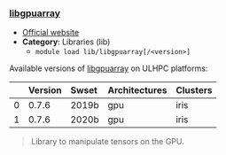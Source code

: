 ### [libgpuarray](http://deeplearning.net/software/libgpuarray/)

* [Official website](http://deeplearning.net/software/libgpuarray/)
* __Category__: Libraries (lib)
    -  `module load lib/libgpuarray[/<version>]`

Available versions of [libgpuarray](http://deeplearning.net/software/libgpuarray/) on ULHPC platforms:

|    | Version   | Swset   | Architectures   | Clusters   |
|---:|:----------|:--------|:----------------|:-----------|
|  0 | 0.7.6     | 2019b   | gpu             | iris       |
|  1 | 0.7.6     | 2020b   | gpu             | iris       |

> Library to manipulate tensors on the GPU.
